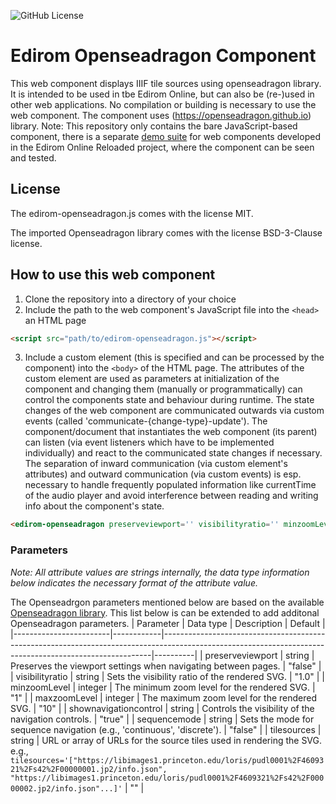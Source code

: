 ![GitHub License](https://github.com/Edirom/edirom-openseadragon)

# Edirom Openseadragon Component

This web component displays IIIF tile sources using openseadragon library. It is intended to be used in tbe Edirom Online, but can also be (re-)used in other web applications. No compilation or building is necessary to use the web component. 
The component uses (https://openseadragon.github.io) library. 
Note: This repository only contains the bare JavaScript-based component, there is a separate [demo suite](https://github.com/Edirom/edirom-web-components-demonstrator) for web components developed in the Edirom Online Reloaded project, where the component can be seen and tested.


## License

The edirom-openseadragon.js comes with the license MIT. 

The imported Openseadragon library comes with the license BSD-3-Clause license.


## How to use this web component

1. Clone the repository into a directory of your choice
2. Include the path to the web component's JavaScript file into the `<head>` an HTML page
```html
<script src="path/to/edirom-openseadragon.js"></script>
```
3. Include a custom element (this is specified and can be processed by the component) into the `<body>` of the HTML page. The attributes of the custom element are used as parameters at initialization of the component and changing them (manually or programmatically) can control the components state and behaviour during runtime. The state changes of the web component are communicated outwards via custom events (called 'communicate-{change-type}-update'). The component/document that instantiates the web component (its parent) can listen (via event listeners which have to be implemented individually) and react to the communicated state changes if necessary. The separation of inward communication (via custom element's attributes) and outward communication (via custom events) is esp. necessary to handle frequently populated information like currentTime of the audio player and avoid interference between reading and writing info about the component's state.
```html
<edirom-openseadragon preserveviewport='' visibilityratio='' minzoomLevel='' maxzoomLevel='' shownavigationcontrol='' sequencemode='' tileSources=''></edirom-openseadragon>
```

### Parameters

_Note: All attribute values are strings internally, the data type information below indicates the necessary format of the attribute value._

The Openseadrgon parameters mentioned below are based on the available [Openseadragon library](https://openseadragon.github.io/docs/).  This list below is can be extended to add additonal Openseadragon parameters. 
| Parameter              | Data type | Description                                                                                                                                             | Default  |
|------------------------|------------|---------------------------------------------------------------------------------------------------------------------------------------------------------|----------|
| preserveviewport       | string     | Preserves the viewport settings when navigating between pages.                                                                                           | "false"  |
| visibilityratio        | string     | Sets the visibility ratio of the rendered SVG.                                                                                                           | "1.0"    |
| minzoomLevel           | integer    | The minimum zoom level for the rendered SVG.                                                                                                             | "1"      |
| maxzoomLevel           | integer    | The maximum zoom level for the rendered SVG.                                                                                                             | "10"     |
| shownavigationcontrol  | string     | Controls the visibility of the navigation controls.                                                                                                      | "true"   |
| sequencemode           | string     | Sets the mode for sequence navigation (e.g., 'continuous', 'discrete').                                                                                  | "false"  |
| tilesources            | string     | URL or array of URLs for the source tiles used in rendering the SVG. e.g., `tilesources='["https://libimages1.princeton.edu/loris/pudl0001%2F4609321%2Fs42%2F00000001.jp2/info.json", "https://libimages1.princeton.edu/loris/pudl0001%2F4609321%2Fs42%2F00000002.jp2/info.json"...]'` | ""       |




